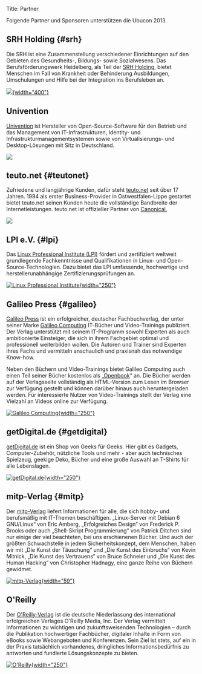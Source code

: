 Title: Partner

Folgende Partner und Sponsoren unterstützen die Ubucon 2013.

SRH Holding {#srh}
-----------

Die SRH ist eine Zusammenstellung verschiedener Einrichtungen auf den
Gebieten des Gesundheits-, Bildungs- sowie Sozialwesens. Das
Berufsförderungswerk Heidelberg, als Teil der [SRH
Holding](http://www.srh.de/de/), bietet Menschen im Fall von Krankheit
oder Behinderung Ausbildungen, Umschulungen und Hilfe bei der
Integration ins Berufsleben an.

[![]({filename}/files/SRH_BFW_HEIDELBERG_RGB.jpg){width="400"}](http://www.bfw-heidelberg.de/de/bfw-heidelberg/index.html)

Univention
----------

[Univention](http://www.univention.de) ist Hersteller von
Open-Source-Software für den Betrieb und das Management von
IT-Infrastrukturen, Identity- und Infrastrukturmanagementsystemen sowie
von Virtualisierungs- und Desktop-Lösungen mit Sitz in Deutschland.

[![](http://media.cdn.ubuntu-de.org/portal/files/univention_Logo_be_open.jpg)](http://www.univention.de)

teuto.net {#teutonet}
---------

Zufriedene und langjährige Kunden, dafür steht
[teuto.net](http://teuto.net/) seit über 17 Jahren. 1994 als erster
Business-Provider in Ostwestfalen-Lippe gestartet bietet teuto.net
seinen Kunden heute die vollständige Bandbreite der Internetleistungen.
teuto.net ist offizieller Partner von
[Canonical.](http://www.canonical.com/)

[![](http://media.cdn.ubuntu-de.org/portal/files/logo_teutonet.jpg)](http://teuto.net/)

LPI e.V. {#lpi}
--------

Das [Linux Professional Institute (LPI)](http://www.lpi.org/) fördert
und zertifiziert weltweit grundlegende Fachkenntnisse und
Qualifikationen in Linux- und Open-Source-Technologien. Dazu bietet das
LPI umfassende, hochwertige und herstellerunabhängige
Zertifizierungsprüfungen an.

[![Linux Professional
Institute]({filename}/files/LPI_logo_1_kl.jpg){width="250"}](http://www.lpice.eu/de/home.html)

Galileo Press {#galileo}
-------------

[Galileo Press](http://www.galileo-press.de/) ist ein erfolgreicher,
deutscher Fachbuchverlag, der unter seiner Marke [Galileo
Computing](http://galileocomputing.de/) IT-Bücher und Video-Trainings
publiziert. Der Verlag unterstützt mit seinem IT-Programm sowohl
Experten als auch ambitionierte Einsteiger, die sich in ihrem Fachgebiet
optimal und professionell weiterbilden wollen. Die Autoren und Trainer
sind Experten ihres Fachs und vermitteln anschaulich und praxisnah das
notwendige Know-how.

Neben den Büchern und Video-Trainings bietet Galileo Computing auch
einen Teil seiner Bücher kostenlos als
„[Openbook](http://www.galileocomputing.de/katalog/openbook)“ an. Die
Bücher werden auf der Verlagsseite vollständig als HTML-Version zum
Lesen im Browser zur Verfügung gestellt und können darüber hinaus auch
heruntergeladen werden. Für interessierte Nutzer von Video-Trainings
stellt der Verlag eine Vielzahl an Videos online zur Verfügung.

[![Galileo
Computing]({filename}/files/Logo-Galileo-Computing_300px_breit_rgb.png){width="250"}](http://galileocomputing.de/)

getDigital.de {#getdigital}
-------------

[getDigital.de](http://getdigital.de/) ist ein Shop von Geeks für Geeks.
Hier gibt es Gadgets, Computer-Zubehör, nützliche Tools und mehr - aber
auch technisches Spielzeug, geekige Deko, Bücher und eine große Auswahl
an T-Shirts für alle Lebenslagen.

[![getDigital.de]({filename}/files/getdigital.png){width="250"}](http://getdigital.de/)

mitp-Verlag {#mitp}
-----------

Der [mitp-Verlag](http://www.it-fachportal.de/) liefert Informationen
für alle, die sich hobby- und berufsmäßig mit IT-Themen beschäftigen.
„Linux-Server mit Debian 6 GNU/Linux“ von Eric Amberg, „Erfolgreiches
Design“ von Frederick P. Brooks oder auch „Shell-Skript Programmierung“
von Patrick Ditchen sind nur einige der viel beachteten, bei uns
erschienenen Bücher. Und auch der größten Schwachstelle in jedem
Sicherheitskonzept, dem Menschen, haben wir mit „Die Kunst der
Täuschung“ und „Die Kunst des Einbruchs“ von Kevin Mitnick, „Die Kunst
des Vertrauens“ von Bruce Schneier und „Die Kunst des Human Hacking“ von
Christopher Hadnagy, eine ganze Reihe von Büchern gewidmet.

[![mitp-Verlag]({filename}/files/mitp%20_logo.jpg){width="59"}](http://www.it-fachportal.de/)

O'Reilly
--------

Der [O'Reilly-Verlag](http://www.oreilly.de/) ist die deutsche
Niederlassung des international erfolgreichen Verlages O'Reilly Media,
Inc. Der Verlag vermittelt Informationen zu wichtigen und
zukunftsweisenden Technologien – durch die Publikation hochwertiger
Fachbücher, digitaler Inhalte in Form von eBooks sowie Webangeboten und
Konferenzen. Sein Ziel ist stets, auf ein in der Praxis tatsächlich
vorhandenes, dringliches Informationsbedürfnis zu antworten und
fundierte Lösungskonzepte zu bieten.

[![O'Reilly]({filename}/files/oreilly_logo_4c.jpg){width="250"}](http://www.oreilly.de/)

